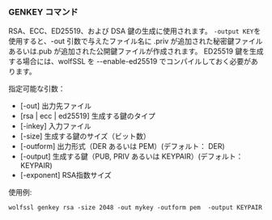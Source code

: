 ### GENKEY コマンド
RSA、ECC、ED25519、および DSA 鍵の生成に使用されます。 `-output KEY`を使用すると、-out 引数で与えたファイル名に .priv が追加された秘密鍵ファイルあるいは.pub が追加された公開鍵ファイルが作成されます。 ED25519 鍵を生成する場合には、wolfSSL を --enable-ed25519 でコンパイルしておく必要があります。

指定可能な引数：

- [-out] 出力先ファイル
- [rsa | ecc | ed25519] 生成する鍵のタイプ
- [-inkey] 入力ファイル
- [-size] 生成する鍵のサイズ（ビット数）
- [-outform] 出力形式（DER あるいは PEM）(デフォルト： DER)
- [-output] 生成する鍵（PUB, PRIV あるいは KEYPAIR）(デフォルト：KEYPAIR) 
- [-exponent] RSA指数サイズ

使用例:

```
wolfssl genkey rsa -size 2048 -out mykey -outform pem  -output KEYPAIR
```
